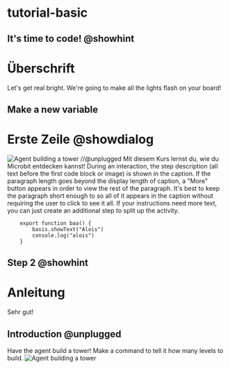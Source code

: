 # tutorial-basic


## It's time to code! @showhint
# Überschrift
Let's get real bright. We're going to make all the lights flash on your board!


## Make a new variable 
# Erste Zeile @showdialog
![Agent building a tower](/static/bild.png)
//@unplugged
Mit diesem Kurs lernst du, wie du Microbit entdecken kannst!
During an interaction, the step description (all text before the first code block or image) is shown in the caption. If the paragraph length goes beyond the display length of caption, a "More" button appears in order to view the rest of the paragraph. It's best to keep the paragraph short enough to so all of it appears in the caption without requiring the user to click to see it all. If your instructions need more text, you can just create an additional step to split up the activity.
``` block
    export function baa() {
        basis.showText("Alois")
        console.log("alois")
    }
``` 


## Step 2 @showhint
# Anleitung 

Sehr gut!


## Introduction @unplugged

Have the agent build a tower! Make a command to tell it how many levels to build.
![Agent building a tower](/static/tutorials/bild.png)
